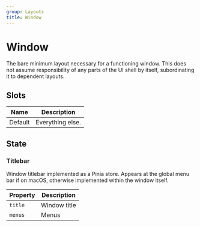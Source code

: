 ```yaml
---
group: Layouts
title: Window
---
```


# Window

The bare minimum layout necessary for a functioning window. This does not assume responsibility of any parts of the UI shell by itself, subordinating it to dependent layouts.

## Slots

| Name    | Description      |
| ------- | ---------------- |
| Default | Everything else. |

## State

### Titlebar

Window titlebar implemented as a Pinia store. Appears at the global menu bar if on macOS, otherwise implemented within the window itself.

| Property  | Description  |
| --------- | ------------ |
| `title` | Window title |
| `menus` | Menus        |
